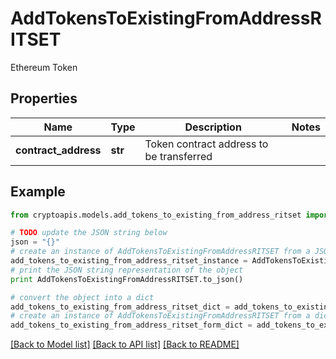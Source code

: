 # AddTokensToExistingFromAddressRITSET

Ethereum Token

## Properties
Name | Type | Description | Notes
------------ | ------------- | ------------- | -------------
**contract_address** | **str** | Token contract address to be transferred | 

## Example

```python
from cryptoapis.models.add_tokens_to_existing_from_address_ritset import AddTokensToExistingFromAddressRITSET

# TODO update the JSON string below
json = "{}"
# create an instance of AddTokensToExistingFromAddressRITSET from a JSON string
add_tokens_to_existing_from_address_ritset_instance = AddTokensToExistingFromAddressRITSET.from_json(json)
# print the JSON string representation of the object
print AddTokensToExistingFromAddressRITSET.to_json()

# convert the object into a dict
add_tokens_to_existing_from_address_ritset_dict = add_tokens_to_existing_from_address_ritset_instance.to_dict()
# create an instance of AddTokensToExistingFromAddressRITSET from a dict
add_tokens_to_existing_from_address_ritset_form_dict = add_tokens_to_existing_from_address_ritset.from_dict(add_tokens_to_existing_from_address_ritset_dict)
```
[[Back to Model list]](../README.md#documentation-for-models) [[Back to API list]](../README.md#documentation-for-api-endpoints) [[Back to README]](../README.md)


